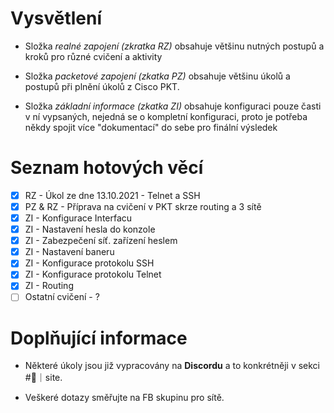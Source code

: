 # Vysvětlení

- Složka *realné zapojení (zkratka RZ)* obsahuje většinu nutných postupů a kroků pro různé cvičení a aktivity

- Složka *packetové zapojení (zkatka PZ)* obsahuje většinu úkolů a postupů při plnění úkolů z Cisco PKT.

- Složka *základní informace (zkatka ZI)* obsahuje konfiguraci pouze časti v ní vypsaných, nejedná se o kompletní konfiguraci, proto je potřeba někdy spojit více "dokumentací" do sebe pro finální výsledek

# Seznam hotových věcí

- [X] RZ - Úkol ze dne 13.10.2021 - Telnet a SSH 
- [X] PZ & RZ -  Příprava na cvičení v PKT skrze routing a 3 sítě 
- [X] ZI - Konfigurace Interfacu
- [X] ZI - Nastavení hesla do konzole
- [X] ZI - Zabezpečení síť. zařízení heslem
- [X] ZI - Nastavení baneru
- [X] ZI - Konfigurace protokolu SSH
- [X] ZI - Konfigurace protokolu Telnet
- [X] ZI - Routing
- [ ] Ostatní cvičení - ?

# Doplňující informace

- Některé úkoly jsou již vypracovány na **Discordu** a to konkrétněji v sekci #🔌｜site.

- Veškeré dotazy směřujte na FB skupinu pro sítě. 